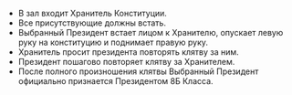- В зал входит Хранитель Конституции.
- Все присутствующие должны встать.
- Выбранный Президент встает лицом к Хранителю, опускает левую руку на конституцию и поднимает правую руку.
- Хранитель просит президента повторять клятву за ним.
- Президент пошагово повторяет клятву за Хранителем.
- После полного произношения клятвы Выбранный Президент официально признается Президентом 8Б Класса.